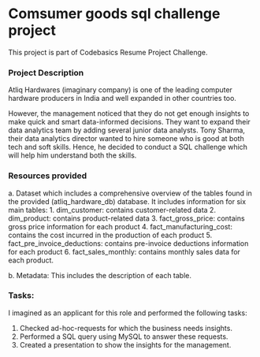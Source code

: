 # Comsumer goods sql challenge project

This project is part of Codebasics Resume Project Challenge.

### Project Description

Atliq Hardwares (imaginary company) is one of the leading computer hardware producers in India and well expanded in other countries too.

However, the management noticed that they do not get enough insights to make quick and smart data-informed decisions. They want to expand their data analytics team by adding several junior data analysts. Tony Sharma, their data analytics director wanted to hire someone who is good at both tech and soft skills. Hence, he decided to conduct a SQL challenge which will help him understand both the skills.

### Resources provided

a.   Dataset which includes a comprehensive overview of the tables found in the provided (atliq_hardware_db) database. It includes information for six main tables:
      1. dim_customer: contains customer-related data
      2. dim_product: contains product-related data
      3. fact_gross_price: contains gross price information for each product
      4. fact_manufacturing_cost: contains the cost incurred in the production of each product
      5. fact_pre_invoice_deductions: contains pre-invoice deductions information for each product
      6. fact_sales_monthly: contains monthly sales data for each product.

b.    Metadata: This includes the description of each table.

### Tasks:  

I imagined as an applicant for this role and performed the following tasks:

1.    Checked ad-hoc-requests for which the business needs insights.
2.    Performed a SQL query using MySQL to answer these requests. 
3.    Created a presentation to show the insights for the management.
